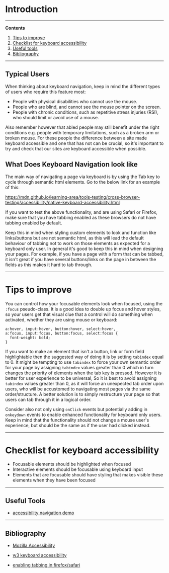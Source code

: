 # Introduction

---

**Contents**

1. [Tips to improve](#tips-to-improve)
2. [Checklist for keyboard accessibility](#checklist-for-keyboard-accessibility)
3. [Useful tools](##useful-tools)
4. [Bibliography](##bibliography)

---

## Typical Users

When thinking about keyboard navigation, keep in mind the different types of users who require this feature most:

-   People with physical disabilities who cannot use the mouse.
-   People who are blind, and cannot see the mouse pointer on the screen.
-   People with chronic conditions, such as repetitive stress injuries (RSI), who should limit or avoid use of a mouse.

Also remember however that abled people may still benefit under the right conditions e.g. people with temporary limitations, such as a broken arm or broken mouse.
For these people the difference between a site made keyboard accessible and one that has not can be crucial, so it's important to try and check that our sites are keyboard accessible when possible.

## What Does Keyboard Navigation look like

The main way of navigating a page via keyboard is by using the Tab key to cycle through semantic html elements. Go to the below link for an example of this:

https://mdn.github.io/learning-area/tools-testing/cross-browser-testing/accessibility/native-keyboard-accessibility.html

If you want to test the above functionality, and are using Safari or Firefox, make sure that you have tabbing enabled as these browsers do not have tabbing enabled by default.

Keep this in mind when styling custom elements to look and function like links/buttons but are not semantic html, as this will lead the default behaviour of tabbing not to work on those elements as expected for a keyboard only user.
In general it's good to keep this in mind when designing your pages. For example, if you have a page with a form that can be tabbed, it isn't great if you have several buttons/links on the page in between the fields as this makes it hard to tab through.

---

# Tips to improve

You can control how your focusable elements look when focused, using the `:focus` pseudo-class. It is a good idea to double up focus and hover styles, so your users get that visual clue that a control will do something when activated, whether they are using mouse or keyboard:

```
a:hover, input:hover, button:hover, select:hover,
a:focus, input:focus, button:focus, select:focus {
  font-weight: bold;
}
```

If you want to make an element that isn't a button, link or form field highlightable then the suggested way of doing it is by setting `tabindex` equal to 0. It might be tempting to use `tabindex` to force your own semantic order for your page by assigning `tabindex` values greater than 0 which in turn changes the priority of elements when the tab key is pressed.
However it is better for user experience to be universal, So it is best to avoid assigning `tabindex` values greater than 0, as it will force an unexpected tab order upon users, who will be accustomed to navigating most pages via the same order/structure.
A better solution is to simply restructure your page so that users can tab through it in a logical order.

Consider also not only using `onClick` events but potentially adding in `onkeydown` events to enable enhanced functionality for keyboard only users. Keep in mind that the functionality should not change a mouse user's experience, but should be the same as if the user had clicked instead.

---

# Checklist for keyboard accessibility

-   Focusable elements should be highlighted when focused
-   Interactive elements should be focusable using keyboard input
-   Elements that are focusable should have styling that makes visible these elements when they have been focused

---

## Useful Tools

-   [accessibility navigation demo](https://mdn.github.io/learning-area/tools-testing/cross-browser-testing/accessibility/native-keyboard-accessibility.html)

---

## Bibliography

-   [Mozilla Accessibility](https://developer.mozilla.org/en-US/docs/Learn/Tools_and_testing/Cross_browser_testing/Accessibility)

-   [w3 keyboard accessibility](https://www.w3.org/WAI/perspective-videos/keyboard/)

-   [enabling tabbing in firefox/safari](https://www.webassign.net/manual/student_guide/t_a_osx_tab_config.htm)
